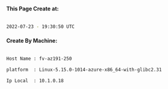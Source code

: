 
   
#### This Page Create at:

```bash

2022-07-23 - 19:30:50 UTC

```

#### Create By Machine:

```bash

Host Name : fv-az191-250

platform  : Linux-5.15.0-1014-azure-x86_64-with-glibc2.31

Ip Local  : 10.1.0.18

```


